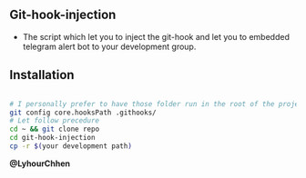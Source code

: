## Git-hook-injection

- The script which let you to inject the git-hook and let you to embedded telegram alert bot to your development group.

## Installation 
```sh

# I personally prefer to have those folder run in the root of the project || to reverse it just change the path
git config core.hooksPath .githooks/ 
# Let follow precedure 
cd ~ && git clone repo 
cd git-hook-injection 
cp -r $(your development path)

```


**@LyhourChhen**

